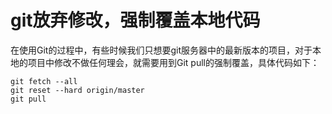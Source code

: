 # git放弃修改，强制覆盖本地代码

在使用Git的过程中，有些时候我们只想要git服务器中的最新版本的项目，对于本地的项目中修改不做任何理会，就需要用到Git pull的强制覆盖，具体代码如下：

```git
git fetch --all
git reset --hard origin/master 
git pull
```


